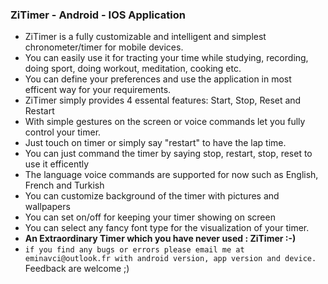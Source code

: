 ### ZiTimer - Android - IOS Application
- ZiTimer is a fully customizable and intelligent and simplest chronometer/timer for mobile devices.
- You can easily use it for  tracting your time while studying, recording, doing sport, doing workout, meditation, cooking etc.
- You can define your preferences  and use the application in most efficent way for your requirements.
- ZiTimer simply provides 4 essental features: Start, Stop, Reset and Restart
- With simple gestures on the screen or voice commands let you fully control your timer.
- Just touch on timer or simply say "restart" to have the lap time.
- You can just command the timer by saying stop, restart, stop, reset to use it efficently
- The language voice commands are supported for now such as English, French and Turkish
- You can customize background of the timer with pictures and wallpapers
- You can set on/off for keeping your timer showing on screen
- You can select any fancy font type for the visualization of your timer.
- **An Extraordinary Timer which you have never used : ZiTimer :-)**
- `if you find any bugs or errors please email me at eminavci@outlook.fr with android version, app version and device.`
Feedback are welcome ;)